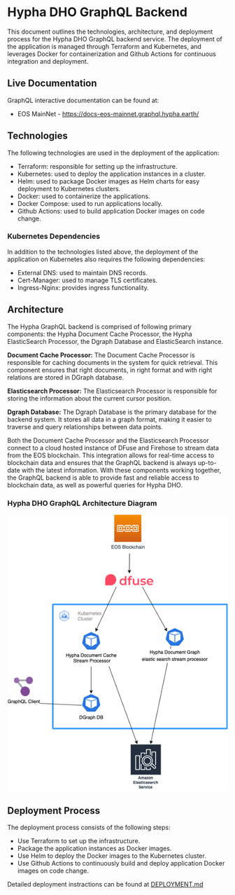# Hypha DHO GraphQL Backend

This document outlines the technologies, architecture, and deployment process for the Hypha DHO GraphQL backend service. The deployment of the application is managed through Terraform and Kubernetes, and leverages Docker for containerization and Github Actions for continuous integration and deployment.

## Live Documentation
GraphQL interactive documentation can be found at:
- EOS MainNet - https://docs-eos-mainnet.graphql.hypha.earth/

## Technologies
The following technologies are used in the deployment of the application:

- Terraform: responsible for setting up the infrastructure.
- Kubernetes: used to deploy the application instances in a cluster.
- Helm: used to package Docker images as Helm charts for easy deployment to Kubernetes clusters.
- Docker: used to containerize the applications.
- Docker Compose: used to run applications locally.
- Github Actions: used to build application Docker images on code change.

### Kubernetes Dependencies
In addition to the technologies listed above, the deployment of the application on Kubernetes also requires the following dependencies:

- External DNS: used to maintain DNS records.
- Cert-Manager: used to manage TLS certificates.
- Ingress-Nginx: provides ingress functionality.


## Architecture

The Hypha GraphQL backend is comprised of following primary components: the Hypha Document Cache Processor, the Hypha ElasticSearch Processor, the Dgraph Database and ElasticSearch instance. 

**Document Cache Processor:**
The Document Cache Processor is responsible for caching documents in the system for quick retrieval. This component ensures that right documents, in right format and with right relations are stored in DGraph database.

**Elasticsearch Processor:**
The Elasticsearch Processor is responsible for storing the information about the current cursor position.

**Dgraph Database:**
The Dgraph Database is the primary database for the backend system. It stores all data in a graph format, making it easier to traverse and query relationships between data points.

Both the Document Cache Processor and the Elasticsearch Processor connect to a cloud hosted instance of DFuse and Firehose to stream data from the EOS blockchain. This integration allows for real-time access to blockchain data and ensures that the GraphQL backend is always up-to-date with the latest information. With these components working together, the GraphQL backend is able to provide fast and reliable access to blockchain data, as well as powerful queries for Hypha DHO.

### Hypha DHO GraphQL Architecture Diagram


 ![ Hypha DHO GraphQL Architecture Diagram](./docs/architecture.png "Hypha DHO GraphQL Architecture") 

## Deployment Process
The deployment process consists of the following steps:

- Use Terraform to set up the infrastructure.
- Package the application instances as Docker images.
- Use Helm to deploy the Docker images to the Kubernetes cluster.
- Use Github Actions to continuously build and deploy application Docker images on code change.

Detailed deployment instractions can be found at [DEPLOYMENT.md](./docs/DEPLOYMENT.md)
